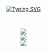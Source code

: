 <!-- Texto animado centrado con frases bien distribuidas -->
<p align="center">
  <a href="https://git.io/typing-svg"><img src="https://readme-typing-svg.herokuapp.com?font=Fira+Code&weight=100&size=30&duration=1000&pause=1000&color=00FFF5&background=09093000&center=true&vCenter=true&multiline=true&repeat=false&width=2000&height=250&lines=Hola%2C+soy+Ulises+Vera+Cuevas+tengo+23+a%C3%B1os+y+soy+un+ingeniero+de+software+en+proceso+de+titulaci%C3%B3n.;Me+apasiona+el+desarrollo+frontend+y+el+desarrollo+de+aplicaciones+m%C3%B3viles.;Disfruto+aprender+sobre+nuevas+tecnolog%C3%ADas+y+construir+soluciones+que+generen+impacto.;Actualmente%2C+estoy+enfocado+en+seguir+creciendo+profesionalmente+y+fortaleciendo+mis;habilidades+en+el+mundo+del+desarrollo." alt="Typing SVG" /></a>
</p>

<br/>

<!-- Iconos de habilidades agrupados -->
<p align="center">
  <a href="https://skillicons.dev">
    <!-- Frontend & Mobile -->
    <img src="https://skillicons.dev/icons?i=html,css,js,ts,angular,react,flutter,tailwind,androidstudio,kotlin" /><br/>
    <!-- Backend & Bases de datos -->
    <img src="https://skillicons.dev/icons?i=php,laravel,java,py,cpp,cs,dotnet,mysql,postgres,mongodb,firebase" /><br/>
    <!-- Herramientas -->
    <img src="https://skillicons.dev/icons?i=git,github,visualstudio,vscode,eclipse,postman" />
  </a>
</p>

